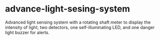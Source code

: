 # advance-light-sesing-system
Advanced light sensing system with a rotating shaft meter to display the intensity of light, two detectors, one self-illuminating LED, and one danger light buzzer for alerts.
